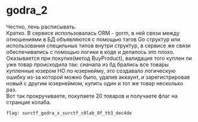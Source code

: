 # godra_2
Честно, лень расписывать.  
Кратко. В сервисе использовалась ORM - gorm, в ней связи между отношениями в БД объявляются с помощью тэгов Go структур или использования специльных типов внутри структур, в сервисе же связи обеспечивались с помощью логики в коде и делалось это плохо. Оказывается при покупке(метод BuyProduct), валидация того куплен ли уже товар происходила так: сначала из бд брались все товары купленные юзером НО по юзернейму, это создавало логическую ошибку из-за которой можно было, удалив аккаунт, и зарегистрировав новый с другим юзернеймом, купить один и тот же товар несколько раз.  
Вот так прокручиваете, покупаете 20 товаров и получаете флаг на странцие колаба.

`flag: surctf_godra_x_surctf_c0lab_0f_th3_dec4de`
